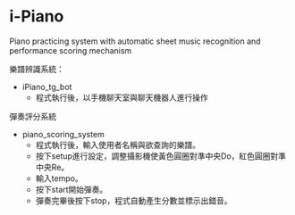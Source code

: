 # i-Piano

Piano practicing system with automatic sheet music recognition and performance scoring mechanism

樂譜辨識系統：
- iPiano_tg_bot
    - 程式執行後，以手機聊天室與聊天機器人進行操作

彈奏評分系統
- piano_scoring_system
    - 程式執行後，輸入使用者名稱與欲查詢的樂譜。
    - 按下setup進行設定，調整攝影機使黃色圓圈對準中央Do，紅色圓圈對準中央Re。
    - 輸入tempo。
    - 按下start開始彈奏。
    - 彈奏完畢後按下stop，程式自動產生分數並標示出錯音。